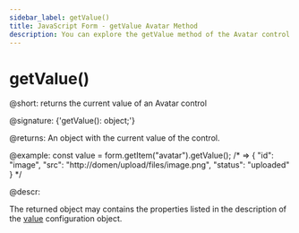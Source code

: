 ```yaml
---
sidebar_label: getValue()
title: JavaScript Form - getValue Avatar Method 
description: You can explore the getValue method of the Avatar control of Form in the documentation of the DHTMLX JavaScript UI library. Browse developer guides and API reference, try out code examples and live demos, and download a free 30-day evaluation version of DHTMLX Suite.
---
```


# getValue()

@short: returns the current value of an Avatar control

@signature: {'getValue(): object;'}

@returns:
An object with the current value of the control.

@example:
const value = form.getItem("avatar").getValue();
/* =>
{
	"id": "image",
	"src": "http://domen/upload/files/image.png",
	"status": "uploaded"
}
*/

@descr:

The returned object may contains the properties listed in the description of the [value](form/api/avatar/api_avatar_properties.md/#value) configuration object.
